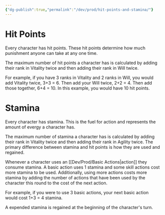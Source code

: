```yaml
---
{"dg-publish":true,"permalink":"/dev/prod/hit-points-and-stamina/"}
---
```


# Hit Points
Every character has hit points. These hit points determine how much punishment anyone can take at any one time.

The maximum number of hit points a character has is calculated by adding their rank in Vitality twice and then adding their rank in Will twice. 

For example, if you have 3 ranks in Vitality and 2 ranks in Will, you would add Vitality twice, 3+3 = 6. Then add your Will twice, 2+2 = 4. Then add those together, 6+4 = 10. In this example, you would have 10 hit points.

# Stamina
Every character has stamina. This is the fuel for action and represents the amount of evergy a character has.

The maximum number of stamina a character has is calculated by adding their rank in Vitality twice and then adding their rank in Agility twice. The primary difference between stamina and hit points is how they are used and regained.

Whenever a character uses an [[Dev/Prod/Basic Actions\|action]] they consume stamina. A basic action uses 1 stamina and some skill actions cost more stamina to be used. Additionally, using more actions costs more stamina by adding the number of actions that have been used by the character this round to the cost of the next action.

For example, if you were to use 3 basic actions, your next basic action would cost 1+3 = 4 stamina.

A expended stamina is regained at the beginning of the character's turn.
